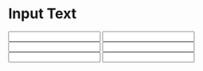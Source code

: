# Input Text

<input type="email">
<input type="password">
<input type="search">
<input type="tel">
<input type="text">
<input type="url">
